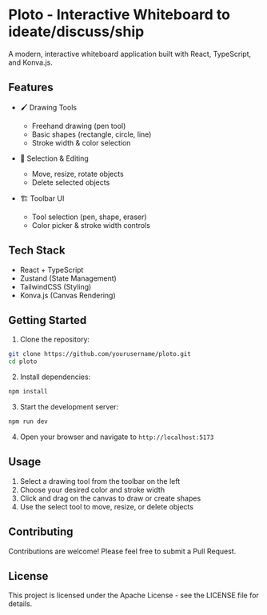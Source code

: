 # Ploto - Interactive Whiteboard to ideate/discuss/ship

A modern, interactive whiteboard application built with React, TypeScript, and Konva.js.

## Features

- 🖌️ Drawing Tools
  - Freehand drawing (pen tool)
  - Basic shapes (rectangle, circle, line)
  - Stroke width & color selection

- 🎯 Selection & Editing
  - Move, resize, rotate objects
  - Delete selected objects

- 🏗️ Toolbar UI
  - Tool selection (pen, shape, eraser)
  - Color picker & stroke width controls

## Tech Stack

- React + TypeScript
- Zustand (State Management)
- TailwindCSS (Styling)
- Konva.js (Canvas Rendering)

## Getting Started

1. Clone the repository:
```bash
git clone https://github.com/yourusername/ploto.git
cd ploto
```

2. Install dependencies:
```bash
npm install
```

3. Start the development server:
```bash
npm run dev
```

4. Open your browser and navigate to `http://localhost:5173`

## Usage

1. Select a drawing tool from the toolbar on the left
2. Choose your desired color and stroke width
3. Click and drag on the canvas to draw or create shapes
4. Use the select tool to move, resize, or delete objects

## Contributing

Contributions are welcome! Please feel free to submit a Pull Request.

## License

This project is licensed under the Apache License - see the LICENSE file for details.
